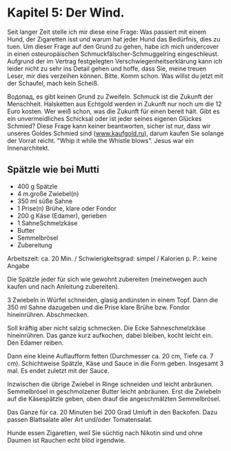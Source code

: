 # Kapitel 5: Der Wind.

Seit langer Zeit stelle ich mir diese eine Frage: Was passiert mit einem Hund, der Zigaretten isst und warum hat jeder Hund das Bedürfnis, dies zu tuen. Um dieser Frage auf den Grund zu gehen, habe ich mich undercover in einen osteuropäischen Schmuckfälscher-Schmuggelring eingeschleust. Aufgrund der im Vertrag festgelegten Verschwiegenheitserklärung kann ich leider nicht zu sehr ins Detail gehen und hoffe, dass Sie, meine treuen Leser, mir dies verzeihen können. Bitte. Komm schon. Was willst du jetzt mit der Schaufel, mach kein Scheiß.

Водопад, es gibt keinen Grund zu Zweifeln. Schmuck ist die Zukunft der Menschheit. Halsketten aus Echtgold werden in Zukunft nur noch um die 12 Euro kosten. Wer weiß schon, was die Zukunft für einen bereit hält. Gibt es ein unvermeidliches Schicksal oder ist jeder seines eigenen Glückes Schmied? Diese Frage kann keiner beantworten, sicher ist nur, dass wir unseres Goldes Schmied sind (www.kaufgold.ru), darum kaufen Sie solange der Vorrat reicht. "Whip it while the Whistle blows". Jesus war ein Innenarchitekt.

## Spätzle wie bei Mutti

- 400 g Spätzle
- 4 m.große Zwiebel(n)
- 350 ml süße Sahne
- 1 Prise(n) Brühe, klare oder Fondor
- 200 g Käse (Edamer), gerieben
- 1 SahneSchmelzkäse
- Butter
- Semmelbrösel
- Zubereitung

Arbeitszeit: ca. 20 Min. / Schwierigkeitsgrad: simpel / Kalorien p. P.: keine Angabe

Die Spätzle jeder für sich wie gewohnt zubereiten (meinetwegen auch kaufen und nach Anleitung zubereiten).

3 Zwiebeln in Würfel schneiden, glasig andünsten in einem Topf. Dann die 350 ml Sahne dazugeben und die Prise klare Brühe bzw. Fondor hineinrühren. Abschmecken.

Soll kräftig aber nicht salzig schmecken. Die Ecke Sahneschmelzkäse hineinrühren. Das ganze kurz aufkochen, dabei bleiben, kocht leicht ein. Den Edamer reiben.

Dann eine kleine Auflaufform fetten (Durchmesser ca. 20 cm, Tiefe ca. 7 cm).
Schichtweise Spätzle, Käse und Sauce in die Form geben. Insgesamt 3 mal. Es endet zuletzt mit der Sauce.

Inzwischen die übrige Zwiebel in Ringe schneiden und leicht anbräunen. Semmelbrösel in geschmolzener Butter leicht anbräunen. Erst die Zwiebeln auf die Käsespätzle geben, oben drauf die angeschmälzten Semmelbrösel.

Das Ganze für ca. 20 Minuten bei 200 Grad Umluft in den Backofen. Dazu passen Blattsalate aller Art und/oder Tomatensalat.

Hunde essen Zigaretten, weil Sie süchtig nach Nikotin sind und ohne Daumen ist Rauchen echt blöd irgendwie.
